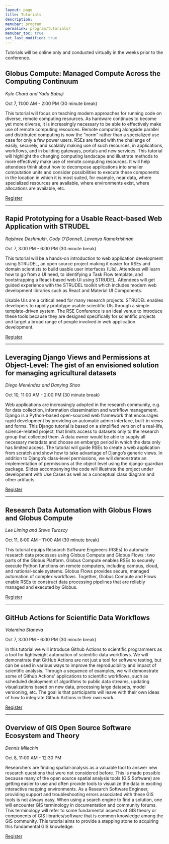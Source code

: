 ```yaml
---
layout: page
title: Tutorials
description: 
menubar: program
permalink: program/tutorials/
menubar_toc: true
set_last_modified: true
---
```


Tutorials will be online only and conducted virtually in the weeks prior to the
conference.

<a name="tutorial-1"></a>
## Globus Compute: Managed Compute Across the Computing Continuum

_Kyle Chard and Yadu Babuji_

Oct 7, 11:00 AM - 2:00 PM (30 minute break)

This tutorial will focus on teaching modern approaches for running code on diverse, remote
computing resources. As hardware continues to become yet more diverse, it is increasingly
necessary to be able to effectively make use of remote computing resources. Remote
computing alongside parallel and distributed computing is now the “norm” rather than a
specialized use case for only a few power users. RSEs are faced with the challenge of easily,
securely, and scalably making use of such resources, in applications, workflows, and in building
gateways, portals and new services. This tutorial will highlight the changing computing
landscape and illustrate methods to more effectively make use of remote computing resources.
It will help attendees think about how to decompose applications into smaller computation units
and consider possibilities to execute these components in the location in which it is most suited,
for example, near data, where specialized resources are available, where environments exist,
where allocations are available, etc.

<a href="https://zoom.us/meeting/register/tJwkc-iorz0qG9LjZ4bpUvLV3O4Tcz4jEFL-#/registration" target="_blank" class="btn btn-light btn-lg" role="button" alt="Button link to register for a tutorial">Register</a>

------

<a name="tutorial-4"></a>
## Rapid Prototyping for a Usable React-based Web Application with STRUDEL

_Rajshree Deshmukh, Cody O'Donnell, Lavanya Ramakrishnan_

Oct 7, 3:00 PM - 6:00 PM (30 minute break)

This tutorial will be a hands-on introduction to web application development using STRUDEL, an open source project making it easier for RSEs and domain scientists to build usable user
interfaces (UIs). Attendees will learn how to go from a UI need, to identifying a Task Flow
template, and bootstrapping a React-based web UI using STRUDEL. Attendees will get guided
experience with the STRUDEL toolkit which includes modern web development libraries such as React and Material UI Components.

Usable UIs are a critical need for many research projects. STRUDEL enables developers to
rapidly prototype usable scientific UIs through a simple template-driven system. The RSE
Conference is an ideal venue to introduce these tools because they are designed specifically for
scientific projects and target a broad range of people involved in web application development.

<a href="https://zoom.us/meeting/register/tJMqd--tqzooHtEtl3ABiR4WBM5nMdwpl83I#/registration" target="_blank" class="btn btn-light btn-lg" role="button" alt="Button link to register for a tutorial">Register</a>

------

<a name="tutorial-5"></a>
## Leveraging Django Views and Permissions at Object-Level: The gist of an envisioned solution for managing agricultural datasets

_Diego Menéndez and Danying Shao_

Oct 10, 11:00 AM - 2:00 PM (30 minute break)

Web applications are increasingly adopted in the research community, e.g. for data collection,
information dissemination and workflow management. Django is a Python-based open-sourced
web framework that encourages rapid development by providing an automatic admin interface,
built-in views and forms. This Django tutorial is based on a simplified version of a real-life,
science-related project, that limits access to datasets only to the research group that collected
them. A data owner would be able to supply all necessary metadata and choose an embargo
period in which the data only has limited access. The tutorial will guide RSEs to create a web
application from scratch and show how to take advantage of Django’s generic views. In addition
to Django’s class-level permissions, we will demonstrate an implementation of permissions at
the object level using the django-guardian package.
Slides accompanying the code will illustrate the project under development with Use Cases
as well as a conceptual class diagram and other artifacts.

<a href="https://zoom.us/meeting/register/tJMtd--hqTooHtKXAz0AIVo6qx-3EJUwVeZZ#/registration" target="_blank" class="btn btn-light btn-lg" role="button" alt="Button link to register for a tutorial">Register</a>

------

<a name="tutorial-6"></a>
## Research Data Automation with Globus Flows and Globus Compute

_Lee Liming and Steve Turoscy_

Oct 11, 8:00 AM - 11:00 AM (30 minute break)

This tutorial equips Research Software Engineers (RSEs) to automate research data processes
using Globus Compute  and Globus Flows : two parts of the Globus Platform.
Globus Compute enables RSEs to securely execute Python functions on remote computers,
including campus, cloud, and national-scale systems. Globus Flows provides secure, managed
automation of complex workflows. Together, Globus Compute and Flows enable RSEs to
construct data processing pipelines that are reliably managed and executed by Globus.

<a href="https://zoom.us/meeting/register/tJMkfumgqjgtH9WoOoVRPLQZXrhI4AXqW6fN#/registration" target="_blank" class="btn btn-light btn-lg" role="button" alt="Button link to register for a tutorial">Register</a>

------

<a name="tutorial-2"></a>
## GitHub Actions for Scientific Data Workflows

_Valentina Staneva_

Oct 7, 3:00 PM - 6:00 PM (30 minute break)

In this tutorial we will introduce Github Actions to scientific programmers as a tool for lightweight
automation of scientific data workflows. We will demonstrate that GitHub Actions are not just a
tool for software testing, but can be used in various ways to improve the reproducibility and
impact of scientific analysis. Through a sequence of examples, we will demonstrate some of
Github Actions' applications to scientific workflows, such as scheduled deployment of algorithms
to public data streams, updating visualizations based on new data, processing large datasets,
model versioning, etc. The goal is that participants will leave with their own ideas of how to
integrate Github Actions in their own work.

<a href="https://zoom.us/meeting/register/tJEudO2tpjoqG9XF2XNXFKQ_HRXZZ8YDXh7I#/registration" target="_blank" class="btn btn-light btn-lg" role="button" alt="Button link to register for a tutorial">Register</a>

------

<a name="tutorial-3"></a>
## Overview of GIS Open Source Software Ecosystem and Theory

_Dennis Milechin_

Oct 8, 11:00 AM - 12:30 PM

Researchers are finding spatial-analysis as a valuable tool to answer new research questions
that were not considered before. This is made possible because many of the open source
spatial analysis tools (GIS Software) are getting easier to use and often provide tools to
visualize the data in exciting interactive mapping environments. As a Research Software
Engineer, providing support and troubleshooting errors associated with these GIS tools is not
always easy. When using a search engine to find a solution, one will encounter GIS terminology
in documentation and community forums. This terminology will refer to some fundamental
aspects of GIS theory or components of GIS libraries/software that is common knowledge
among the GIS community. This tutorial aims to provide a stepping stone to acquiring this
fundamental GIS knowledge.

<a href="https://zoom.us/meeting/register/tJIocumhrj8uGdzeUsarR1uTccELjtrXw09O#/registration" target="_blank" class="btn btn-light btn-lg" role="button" alt="Button link to register for a tutorial">Register</a>

